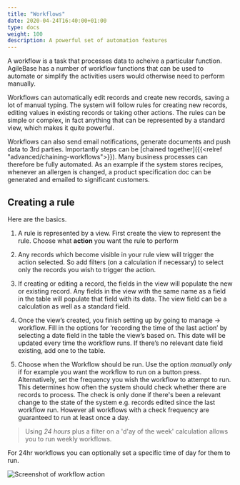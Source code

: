 ```yaml
---
title: "Workflows"
date: 2020-04-24T16:40:00+01:00
type: docs
weight: 100
description: A powerful set of automation features
---
```


A workflow is a task that processes data to acheive a particular function. AgileBase has a number of workflow functions that can be used to automate or simplify the activities users would otherwise need to perform manually.

Workflows can automatically edit records and create new records, saving a lot of manual typing. The system will follow rules for creating new records, editing values in existing records or taking other actions. The rules can be simple or complex, in fact anything that can be represented by a standard view, which makes it quite powerful.

Workflows can also send email notifications, generate documents and push data to 3rd parties. Importantly steps can be [chained together]({{<relref "advanced/chaining-workflows">}}). Many business processes can therefore be fully automated. As an example if the system stores recipes, whenever an allergen is changed, a product specification doc can be generated and emailed to significant customers.

## Creating a rule

Here are the basics.

1) A rule is represented by a view. First create the view to represent the rule. Choose what **action** you want the rule to perform

2) Any records which become visible in your rule view will trigger the action selected. So add filters (on a calculation if necessary) to select only the records you wish to trigger the action.

3) If creating or editing a record, the fields in the view will populate the new or existing record. Any fields in the view with the same name as a field in the table will populate that field with its data. The view field can be a calculation as well as a standard field.

4) Once the view’s created, you finish setting up by going to manage -> workflow. Fill in the options for ‘recording the time of the last action’ by selecting a date field in the table the view’s based on. This date will be updated every time the workflow runs. If there’s no relevant date field existing, add one to the table.

5) Choose when the Workflow should be run. Use the option _manually only_ if for example you want the workflow to run on a button press. Alternatively, set the frequency you wish the workflow to attempt to run. This determines how often the system should check whether there are records to process. The check is only done if there's been a relevant change to the state of the system e.g. records edited since the last workflow run. However all workflows with a check frequency are guaranteed to run at least once a day.

>Using _24 hours_ plus a filter on a 'd'ay of the week' calculation allows you to run weekly workflows.

For 24hr workflows you can optionally set a specific time of day for them to run.

![Screenshot of workflow action](/workflow.png)


